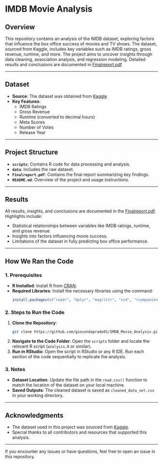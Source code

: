 # **IMDB Movie Analysis**

## **Overview**
This repository contains an analysis of the IMDB dataset, exploring factors that influence the box office success of movies and TV shows. The dataset, sourced from Kaggle, includes key variables such as IMDB ratings, gross revenue, runtime, and more. The project aims to uncover insights through data cleaning, association analysis, and regression modeling. Detailed results and conclusions are documented in [Finalreport.pdf](https://github.com/giocondaprada91/IMDB_Movie_Analysis/blob/ac31ac1ab0bd41320dca0d22ee8d8390a7bc1c64/Finalreport.pdf)

---

## **Dataset**
- **Source**: The dataset was obtained from [Kaggle](https://github.com/giocondaprada91/IMDB_Movie_Analysis/blob/c320ea55f264a50d79ab7cfaf1850bbe1ce06cad/data)
- **Key Features**:
  - IMDB Ratings
  - Gross Revenue
  - Runtime (converted to decimal hours)
  - Meta Scores
  - Number of Votes
  - Release Year

---

## **Project Structure**
- **`scripts`**: Contains R code for data processing and analysis.
- **`data`**: Includes the raw dataset.
- **`Finalreport.pdf`**: Contains the final report summarizing key findings.
- **`README.md`**: Overview of the project and usage instructions.

---

## **Results**
All results, insights, and conclusions are documented in the [Finalreport.pdf](https://github.com/giocondaprada91/IMDB_Movie_Analysis/blob/c320ea55f264a50d79ab7cfaf1850bbe1ce06cad/Finalreport.pdf). Highlights include:
- Statistical relationships between variables like IMDB ratings, runtime, and gross revenue.
- Insights into factors influencing movie success.
- Limitations of the dataset in fully predicting box office performance.

---

## **How We Ran the Code**

### **1. Prerequisites**
- **R Installed**: Install R from [CRAN](https://cran.r-project.org/).
- **Required Libraries**: Install the necessary libraries using the command:
  ```R
  install.packages(c("readr", "dplyr", "magrittr", "vcd", "rcompanion", "corrplot", "ggplot2", "regclass"))
  ```

### **2. Steps to Run the Code**
1. **Clone the Repository**:
   ```bash
   git clone https://github.com/giocondaprada91/IMDB_Movie_Analysis.git
   ```
2. **Navigate to the Code Folder**:
   Open the `scripts` folder and locate the relevant R script (`analysis.R` or similar).
3. **Run in RStudio**:
   Open the script in RStudio or any R IDE. Run each section of the code sequentially to replicate the analysis.

### **3. Notes**
- **Dataset Location**: Update the file path in the `read.csv()` function to match the location of the dataset on your local machine.
- **Saved Outputs**: The cleaned dataset is saved as `cleaned_data_set.csv` in your working directory.

---

## **Acknowledgments**
- The dataset used in this project was sourced from [Kaggle](https://www.kaggle.com/).
- Special thanks to all contributors and resources that supported this analysis.

---

If you encounter any issues or have questions, feel free to open an issue in this repository.
